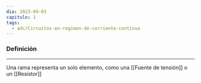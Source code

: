 ```yaml
---
dia: 2023-09-03
capitulo: 1
tags:
  - adc/Circuitos-en-regimen-de-corriente-continua
---
```

### Definición
---
Una rama representa un solo elemento, como una [[Fuente de tensión]] o un [[Resistor]]